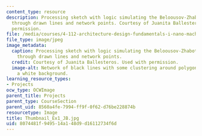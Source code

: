 ```yaml
---
content_type: resource
description: Processing sketch with logic simulating the Beloousov-Zhabotinsky Reaction
  through drawn lines and network points. Courtesy of Juanita Ballesteros. Used with
  permission.
file: /media/courses/4-112-architecture-design-fundamentals-i-nano-machines-fall-2012/8074481f949514a148d9d16112734f6d_Thumbnail_Ex1_JB.jpg
file_type: image/jpeg
image_metadata:
  caption: Processing sketch with logic simulating the Beloousov-Zhabotinsky Reaction
    through drawn lines and network points.
  credit: Courtesy of Juanita Ballesteros. Used with permission.
  image-alt: Network of black lines with some clustering around polygonal shapes on
    a white background.
learning_resource_types:
- Projects
ocw_type: OCWImage
parent_title: Projects
parent_type: CourseSection
parent_uid: 8560a4fe-7994-ff9f-0f62-d76be228874b
resourcetype: Image
title: Thumbnail_Ex1_JB.jpg
uid: 8074481f-9495-14a1-48d9-d16112734f6d
---
```

